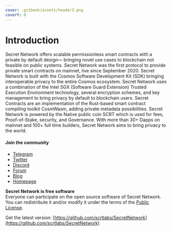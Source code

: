 ```yaml
---
cover: .gitbook/assets/header3.png
coverY: 0
---
```


# Introduction

Secret Network offers scalable permissionless smart contracts with a private by default design— bringing novel use cases to blockchain not feasible on public systems. Secret Network was the first protocol to provide private smart contracts on mainnet, live since September 2020. Secret Network is built with the Cosmos Software Development Kit (SDK) bringing interoperable privacy to the entire Cosmos ecosystem. Secret Network uses a combination of the Intel SGX (Software Guard Extension) Trusted Execution Environment technology, several encryption schemes, and key management to bring privacy by default to blockchain users. Secret Contracts are an implementation of the Rust-based smart contract compiling toolkit CosmWasm, adding private metadata possibilities. Secret Network is powered by the Native public coin SCRT which is used for fees, Proof-of-Stake, security, and Governance. With more than 30+ Dapps on mainnet and 100+ full time builders, Secret Network aims to bring privacy to the world.&#x20;

#### Join the community

* [Telegram](https://t.me/SCRTCommunity)
* [Twitter](https://twitter.com/SecretNetwork)
* [Discord](https://scrt.network/discord/)
* [Forum](https://forum.scrt.network/)
* [Blog](https://blog.scrt.network/)
* [Homepage](https://scrt.network/)

**Secret Network is free software**\
Everyone can participate on the open source software of Secret Network. You can redistribute it and/or modify it under the terms of the [Public License](https://github.com/scrtlabs/SecretNetwork/blob/master/LICENSE).

Get the latest version: [https://github.com/scrtlabs/SecretNetwork](https://github.com/scrtlabs/SecretNetwork)
